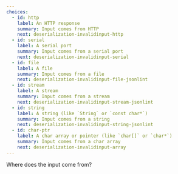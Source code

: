 ```yaml
---
choices:
  - id: http
    label: An HTTP response
    summary: Input comes from HTTP
    next: deserialization-invalidinput-http
  - id: serial
    label: A serial port
    summary: Input comes from a serial port
    next: deserialization-invalidinput-serial
  - id: file
    label: A file
    summary: Input comes from a file
    next: deserialization-invalidinput-file-jsonlint
  - id: stream
    label: A stream
    summary: Input comes from a stream
    next: deserialization-invalidinput-stream-jsonlint
  - id: string
    label: A string (like `String` or `const char*`)
    summary: Input comes from a string
    next: deserialization-invalidinput-string-jsonlint
  - id: char-ptr
    label: A char array or pointer (like `char[]` or `char*`)
    summary: Input comes from a char array
    next: deserialization-invalidinput-array
---
```


Where does the input come from?